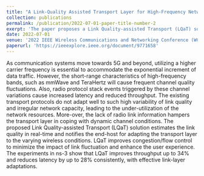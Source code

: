 ```yaml
---
title: "A Link-Quality Assisted Transport Layer for High-Frequency Networks"
collection: publications
permalink: /publication/2022-07-01-paper-title-number-2
exerpt: 'The paper proposes a Link Quality-assisted Transport (LQaT) solution to address the challenges of frequent channel quality fluctuations in high-frequency bands like mmWave and TeraHertz, common in 5G and beyond. By leveraging real-time link quality estimation, LQaT enhances congestion and flow control, improving throughput by up to 34% and reducing latency by up to 28%, as demonstrated in ns-3 simulations'
date: 2022-07-01
venue: '2022 IEEE Wireless Communications and Networking Conference (WCNC)'
paperurl: 'https://ieeexplore.ieee.org/document/9771658'
---
```


As communication systems move towards 5G and beyond, utilizing a higher carrier frequency is essential to accommodate the exponential increment of data traffic. However, the short-range characteristics of high-frequency bands, such as mmWave and TeraHertz will cause frequent channel quality fluctuations. Also, radio protocol stack events triggered by these channel variations cause increased latency and reduced throughput. The existing transport protocols do not adapt well to such high variability of link quality and irregular network capacity, leading to the under-utilization of the network resources. More-over, the lack of radio link information hampers the transport layer in coping with dynamic channel conditions. The proposed Link Quality-assisted Transport (LQaT) solution estimates the link quality in real-time and notifies the end-host for adapting the transport layer to the varying wireless conditions. LQaT improves congestion/flow control to minimize the impact of link fluctuation and enhance the user experience. The experiments in ns-3 show that LQaT improves throughput up to 34% and reduces latency by up to 28% consistently, with effective link-layer adaptations.
